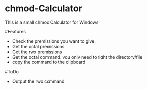 # chmod-Calculator
This is a small chmod Calculator for Windows

#Features
- Check the premissions you want to give.
- Get the octal premissions
- Get the rwx premissions
- Get the octal command, you only need to right the directory/file
- copy the command to the clipboard

#ToDo
- Output the rwx command

